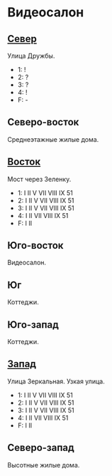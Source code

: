 # Видеосалон

## [Север](./530060.md)

Улица Дружбы.

* 1:    !
* 2:    ?
* 3:    ?
* 4:    !
* F:    -

## Северо-восток

Среднеэтажные жилые дома.

## [Восток](./540070.md)

Мост через Зеленку.

* 1:    I   II  V   VII VIII    IX  51
* 2:    I   II  V   VII VIII    IX  51
* 3:    I   II  V   VII VIII    IX  51
* 4:    I   II  VII VIII    IX  51
* F:    I   II

## Юго-восток

Видеосалон.

## Юг

Коттеджи.

## Юго-запад

Коттеджи.

## [Запад](./520070.md)

Улица Зеркальная.
Узкая улица.

* 1:    I   II  V   VII VIII    IX  51
* 2:    I   II  V   VII VIII    IX  51
* 3:    I   II  V   VII VIII    IX  51
* 4:    I   II  VII VIII    IX  51
* F:    I   II

## Северо-запад

Высотные жилые дома.
